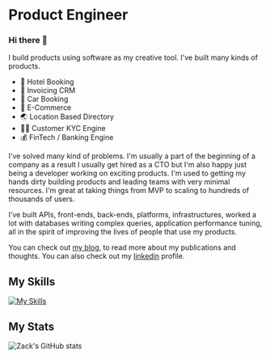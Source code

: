
# Product Engineer 

### Hi there 👋

I build products using software as my creative tool. I've built many kinds of products.

+ 🏨 Hotel Booking
+ 🧾 Invoicing CRM
+ 🚗 Car Booking
+ 🛒 E-Commerce
+ 🌏 Location Based Directory
+ 🦹‍♂️ Customer KYC Engine
+ 💰 FinTech / Banking Engine

I've solved many kind of problems. I'm usually a part of the beginning of a company as a result I usually get hired as a CTO but I'm also happy just being a developer working on exciting products. I'm used to getting my hands dirty building products and leading teams with very minimal resources. I'm great at taking things from MVP to scaling to hundreds of thousands of users.

I've built APIs, front-ends, back-ends, platforms, infrastructures, worked a lot with databases writing complex queries, application performance tuning, all in the spirit of improving the lives of people that use my products.

You can check out [my blog](https://www.zacksiri.com), to read more about my publications and thoughts. You can also check out my [linkedin](https://www.linkedin.com/in/zacksiri/) profile.

## My Skills

[![My Skills](https://skillicons.dev/icons?i=js,typescript,react,astro,tailwind,html,css,rails,ruby,elixir,postgres)](https://github.com/zacksiri)

## My Stats
![Zack's GitHub stats](https://github-readme-stats.vercel.app/api?username=zacksiri&show_icons=true&theme=synthwave&hide_border=true)

<!--
**zacksiri/zacksiri** is a ✨ _special_ ✨ repository because its `README.md` (this file) appears on your GitHub profile.

Here are some ideas to get you started:

- 🔭 I’m currently working on ...
- 🌱 I’m currently learning ...
- 👯 I’m looking to collaborate on ...
- 🤔 I’m looking for help with ...
- 💬 Ask me about ...
- 📫 How to reach me: ...
- 😄 Pronouns: ...
- ⚡ Fun fact: ...
-->
